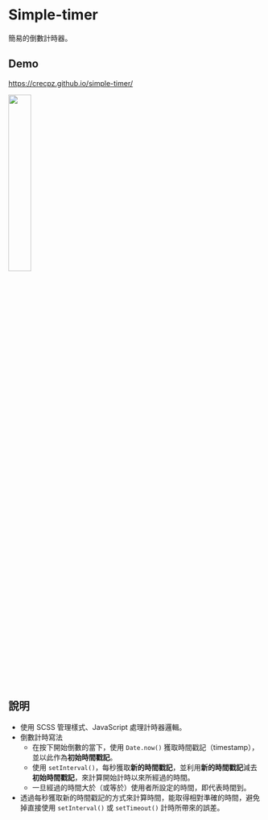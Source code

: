 # Simple-timer
簡易的倒數計時器。



## Demo
https://crecpz.github.io/simple-timer/

<img src="https://user-images.githubusercontent.com/81663340/204438380-5f76c096-7cf8-4fcc-9e30-52bc2a05ce00.png" width="30%"/>





## 說明
- 使用 SCSS 管理樣式、JavaScript 處理計時器邏輯。
- 倒數計時寫法
  - 在按下開始倒數的當下，使用 `Date.now()` 獲取時間戳記（timestamp），並以此作為**初始時間戳記**。
  - 使用 `setInterval()`，每秒獲取**新的時間戳記**，並利用**新的時間戳記**減去**初始時間戳記**，來計算開始計時以來所經過的時間。
  - 一旦經過的時間大於（或等於）使用者所設定的時間，即代表時間到。
- 透過每秒獲取新的時間戳記的方式來計算時間，能取得相對準確的時間，避免掉直接使用 `setInterval()` 或  `setTimeout()` 計時所帶來的誤差。
